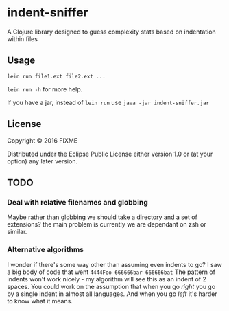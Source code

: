 # indent-sniffer

A Clojure library designed to guess complexity stats based on indentation within files

## Usage

`lein run file1.ext file2.ext ...`

`lein run -h` for more help.

If you have a jar, instead of `lein run` use `java -jar indent-sniffer.jar`

## License

Copyright © 2016 FIXME

Distributed under the Eclipse Public License either version 1.0 or (at
your option) any later version.

## TODO

### Deal with relative filenames and globbing

Maybe rather than globbing we should take a directory and a set of extensions?
the main problem is currently we are dependant on zsh or similar.

### Alternative algorithms

I wonder if there's some way other than assuming even indents to go?  I saw a big body of code that went
`
  4444Foo
  666666bar
  666666bat
`
The pattern of indents won't work nicely - my algorithm will see this as an indent of 2 spaces.
You could work on the assumption that when you go *right* you go by a single indent in almost all languages.
And when you go *left* it's harder to know what it means.

